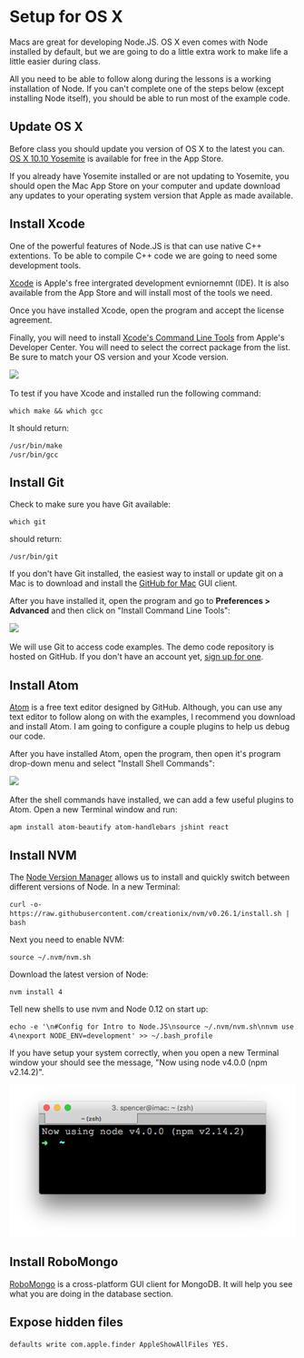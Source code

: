 # Setup for OS X

Macs are great for developing Node.JS. OS X even comes with Node installed by default, but we are going to do a little extra work to make life a little easier during class.

All you need to be able to follow along during the lessons is a working installation of Node. If you can't complete one of the steps below (except installing Node itself), you should be able to run most of the example code.

## Update OS X

Before class you should update you version of OS X to the latest you can. [OS X 10.10 Yosemite](https://itunes.apple.com/us/app/os-x-yosemite/id915041082?mt=12) is available for free in the App Store.

If you already have Yosemite installed or are not updating to Yosemite, you should open the Mac App Store on your computer and update download any updates to your operating system version that Apple as made available.

## Install Xcode

One of the powerful features of Node.JS is that can use native C++ extentions. To be able to compile C++ code we are going to need some development tools.

[Xcode](https://itunes.apple.com/us/app/xcode/id497799835?mt=12) is Apple's free intergrated development evniornemnt (IDE). It is also available from the App Store and will install most of the tools we need.

Once you have installed Xcode, open the program and accept the license agreement.

Finally, you will need to install [Xcode's Command Line Tools](https://developer.apple.com/downloads/index.action?name=for%20Xcode%20-) from Apple's Developer Center. You will need to select the correct package from the list. Be sure to match your OS version and your Xcode version.

![](img/command_line_tools.png)

To test if you have Xcode and installed run the following command:

```
which make && which gcc
```

It should return:

```
/usr/bin/make
/usr/bin/gcc
```
## Install Git

Check to make sure you have Git available:

```
which git
```

should return:

```
/usr/bin/git
```

If you don't have Git installed, the easiest way to install or update git on a Mac is to download and install the [GitHub for Mac](https://mac.github.com/) GUI client.

After you have installed it, open the program and go to **Preferences > Advanced** and then click on "Install Command Line Tools":

![](img/github_command_line.png)

We will use Git to access code examples. The demo code repository is hosted on GitHub. If you don't have an account yet, [sign up for one](https://github.com/join).

## Install Atom

[Atom](https://atom.io/) is a free text editor designed by GitHub. Although, you can use any text editor to follow along on with the examples, I recommend you download and install Atom. I am going to configure a couple plugins to help us debug our code.

After you have installed Atom, open the program, then open it's program drop-down menu and select "Install Shell Commands":

![](img/atom_install.png)

After the shell commands have installed, we can add a few useful plugins to Atom. Open a new Terminal window and run:

```
apm install atom-beautify atom-handlebars jshint react
```

## Install NVM

The [Node Version Manager](https://github.com/creationix/nvm) allows us to install and quickly switch between different versions of Node. In a new Terminal:

```
curl -o- https://raw.githubusercontent.com/creationix/nvm/v0.26.1/install.sh | bash
```

Next you need to enable NVM:

```
source ~/.nvm/nvm.sh
```

Download the latest version of Node:

```
nvm install 4
```

Tell new shells to use nvm and Node 0.12 on start up:

```
echo -e '\n#Config for Intro to Node.JS\nsource ~/.nvm/nvm.sh\nnvm use 4\nexport NODE_ENV=development' >> ~/.bash_profile
```

If you have setup your system correctly, when you open a new Terminal window your should see the message, "Now using node v4.0.0 (npm v2.14.2)".

![](img/nvm_install.png)

## Install RoboMongo

[RoboMongo](http://robomongo.org/) is a cross-platform GUI client for MongoDB. It will help you see what you are doing in the database section.

## Expose hidden files

```
defaults write com.apple.finder AppleShowAllFiles YES.
```
